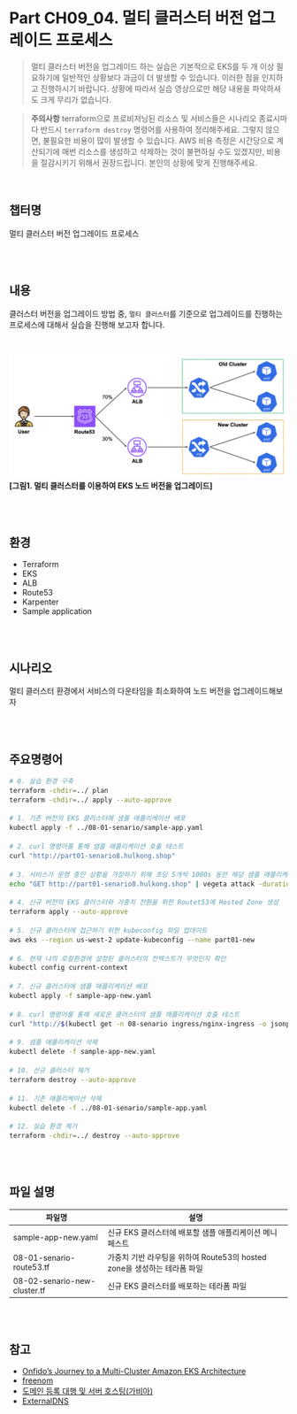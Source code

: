 # Part CH09_04. 멀티 클러스터 버전 업그레이드 프로세스
> 멀티 클러스터 버전을 업그레이드 하는 실습은 기본적으로 EKS를 두 개 이상 필요하기에 일반적인 상황보다 과금이 더 발생할 수 있습니다. 이러한 점을 인지하고 진행하시기 바랍니다. 상황에 따라서 실습 영상으로만 해당 내용을 파악하셔도 크게 무리가 없습니다.

> **주의사항**
terraform으로 프로비저닝된 리소스 및 서비스들은 시나리오 종료시마다 반드시 `terraform destroy` 명령어를 사용하여 정리해주세요. 그렇지 않으면, 불필요한 비용이 많이 발생할 수 있습니다. AWS 비용 측정은 시간당으로 계산되기에 매번 리소스를 생성하고 삭제하는 것이 불편하실 수도 있겠지만, 비용을 절감시키기 위해서 권장드립니다. 본인의 상황에 맞게 진행해주세요.

<br>

## 챕터명

멀티 클러스터 버전 업그레이드 프로세스

<br><br>

## 내용

클러스터 버전을 업그레이드 방법 중, `멀티 클러스터`를 기준으로 업그레이드를 진행하는 프로세스에 대해서 실습을 진행해 보고자 합니다.

<br>

![multi_cluster](../../images/09-senario.png)
**[그림1. 멀티 클러스터를 이용하여 EKS 노드 버전을 업그레이드]**

<br><br>

## 환경

- Terraform
- EKS
- ALB
- Route53
- Karpenter
- Sample application

<br><br>

## 시나리오

멀티 클러스터 환경에서 서비스의 다운타임을 최소화하여 노드 버전을 업그레이드해보자

<br><br>

## 주요명령어

```bash
# 0. 실습 환경 구축
terraform -chdir=../ plan 
terraform -chdir=../ apply --auto-approve

# 1. 기존 버전의 EKS 클러스터에 샘플 애플리케이션 배포
kubectl apply -f ../08-01-senario/sample-app.yaml

# 2. curl 명령어를 통해 샘플 애플리케이션 호출 테스트
curl "http://part01-senario8.hulkong.shop"

# 3. 서비스가 운영 중인 상황을 가장하기 위해 초당 5개씩 1000s 동안 해당 샘플 애플리케이션에 트래픽을 전송함
echo "GET http://part01-senario8.hulkong.shop" | vegeta attack -duration=1000s -rate=5 | vegeta report

# 4. 신규 버전의 EKS 클러스터와 가중치 전환을 위한 Routet53에 Hosted Zone 생성
terraform apply --auto-approve

# 5. 신규 클러스터에 접근하기 위한 kubeconfig 파일 업데이트
aws eks --region us-west-2 update-kubeconfig --name part01-new

# 6. 현재 나의 로컬환경에 설정된 클러스터의 컨텍스트가 무엇인지 확인
kubectl config current-context

# 7. 신규 클러스터에 샘플 애플리케이션 배포
kubectl apply -f sample-app-new.yaml

# 8. curl 명령어를 통해 새로운 클러스터의 샘플 애플리케이션 호출 테스트
curl "http://$(kubectl get -n 08-senario ingress/nginx-ingress -o jsonpath='{.status.loadBalancer.ingress[*].hostname}')"

# 9. 샘플 애플리케이션 삭제
kubectl delete -f sample-app-new.yaml

# 10. 신규 클러스터 제거
terraform destroy --auto-approve

# 11. 기존 애플리케이션 삭제
kubectl delete -f ../08-01-senario/sample-app.yaml

# 12. 실습 환경 제거
terraform -chdir=../ destroy --auto-approve
```

<br><br>

## 파일 설명
|파일명|설명|
|---|---|
|sample-app-new.yaml|신규 EKS 클러스터에 배포할 샘플 애플리케이션 메니페스트|
|08-01-senario-route53.tf|가중치 기반 라우팅을 위하여 Route53의 hosted zone을 생성하는 테라폼 파일|
|08-02-senario-new-cluster.tf|신규 EKS 클러스터를 배포하는 테라폼 파일|

<br><br>

## 참고
- [Onfido’s Journey to a Multi-Cluster Amazon EKS Architecture](https://aws.amazon.com/ko/blogs/containers/)
- [freenom](https://www.freenom.com/)
- [도메인 등록 대행 및 서버 호스팅(가비아)](https://www.gabia.com/)
- [ExternalDNS](https://github.com/kubernetes-sigs/external-dns)